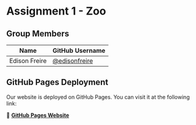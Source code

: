 # Assignment 1 - Zoo

## Group Members

| Name             | GitHub Username      |
|------------------|----------------------|
| Edison Freire  | [@edisonfreire](https://github.com/edisonfreire) |


## GitHub Pages Deployment

Our website is deployed on GitHub Pages. You can visit it at the following link:

🔗 **[GitHub Pages Website](https://edisonfreire.github.io/assignment-1-zoo)**
